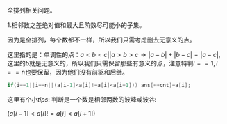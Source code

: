 全排列相关问题。



1.相邻数之差绝对值和最大且阶数尽可能小的子集。

因为是全排列，每个数都不一样，所以我们只需考虑删去无意义的点。

这里指的是：单调性的点：$a<b<c||a>b>c\rightarrow |a-b|+|b-c|=|a-c|$,这里的$b$就是无意义的，所以我们只需保留那些有意义的点，注意特判$i==1,i==n$也要保留，因为他们没有前驱和后继。

```C++
if(i==1||i==n||(a[i-1]<a[i]!=a[i]<a[i+1])) ans[++cnt]=a[i];
```

这里有个小$tips$: 判断是一个数是相邻两数的波峰或波谷:

$(a[i-1]<a[i]!=a[i]<a[i+1])$